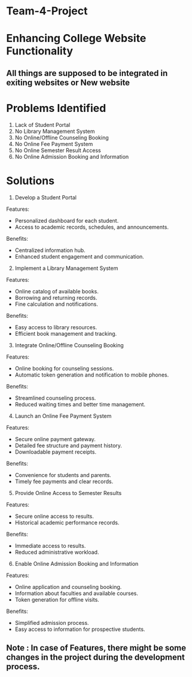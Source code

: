 # Team-4-Project

# Enhancing College Website Functionality

## All things are supposed to be integrated in exiting websites or New website

# Problems Identified

1. Lack of Student Portal
2. No Library Management System
3. No Online/Offline Counseling Booking
4. No Online Fee Payment System
5. No Online Semester Result Access
6. No Online Admission Booking and Information

# Solutions

1. Develop a Student Portal

Features:
- Personalized dashboard for each student.
- Access to academic records, schedules, and announcements.

Benefits:
- Centralized information hub.
- Enhanced student engagement and communication.

2. Implement a Library Management System

Features:
- Online catalog of available books.
- Borrowing and returning records.
- Fine calculation and notifications.

Benefits:
- Easy access to library resources.
- Efficient book management and tracking.

3. Integrate Online/Offline Counseling Booking

Features:
- Online booking for counseling sessions.
- Automatic token generation and notification to mobile phones.

Benefits:
- Streamlined counseling process.
- Reduced waiting times and better time management.

4. Launch an Online Fee Payment System

Features:
- Secure online payment gateway.
- Detailed fee structure and payment history. 
- Downloadable payment receipts.

Benefits:
- Convenience for students and parents.
- Timely fee payments and clear records.


5. Provide Online Access to Semester Results

Features:
- Secure online access to results.
- Historical academic performance records.

Benefits:
- Immediate access to results.
- Reduced administrative workload.

6. Enable Online Admission Booking and Information

Features:
- Online application and counseling booking.
- Information about faculties and available courses.
- Token generation for offline visits.

Benefits:
- Simplified admission process.
- Easy access to information for prospective students.

## Note : In case of Features, there might be some changes in the project during the development process. 